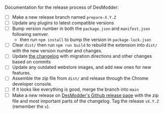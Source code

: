 Documentation for the release process of DesModder:

- [ ] Make a new release branch named `prepare-X.Y.Z`
- [ ] Update any plugins to latest compatible versions
- [ ] Bump version number in both the `package.json` and `manifest.json` following semver.
  - then run `npm install` to bump the version in `package-lock.json`
- [ ] Clear `dist/` then run `npm run build` to rebuild the extension into `dist/` with the new version number and changes.
- [ ] Update [the changelog](https://github.com/jared-hughes/DesModder/blob/main/docs/CHANGELOG.md) with migration directions and other changes based on commits
- [ ] Update any outdated webstore images, and add new ones for new features.
- [ ] Assemble the zip file from `dist/` and release through the Chrome developer console.
- [ ] If it looks like everything is good, merge the branch into `main`
- [ ] Make a new release on [DesModder's Github release page](https://github.com/jared-hughes/DesModder/releases) with the zip file and most important parts of the changelog. Tag the release `vX.Y.Z` (remember the `v`).
